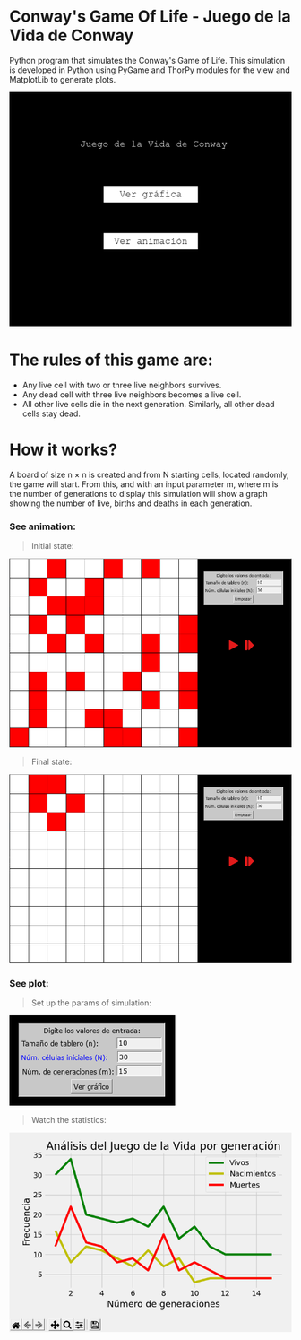 # Conway's Game Of Life - Juego de la Vida de Conway
Python program that simulates the Conway's Game of Life. This simulation is developed 
in Python using PyGame and ThorPy modules for the view and MatplotLib to generate plots. 

<img src='screenshots/Menu.png'>

# The rules of this game are:
* Any live cell with two or three live neighbors survives.
* Any dead cell with three live neighbors becomes a live cell.
* All other live cells die in the next generation. Similarly, all other dead cells stay dead.

# How it works?
A board of size n × n is created and from N starting cells, located randomly,
 the game will start. From this, and with an input parameter m, 
 where m is the number of generations to display this simulation will 
 show a graph showing the number of live, births and deaths in each generation.
 
### See animation:
> Initial state:

<img src='screenshots/AnimacionInicio.png'>

> Final state:

<img src='screenshots/AnimacionFinal.png'>

### See plot:
> Set up the params of simulation:

<img src='screenshots/ConfigGrafica.png'>

> Watch the statistics:

<img src='screenshots/Grafica.png'>